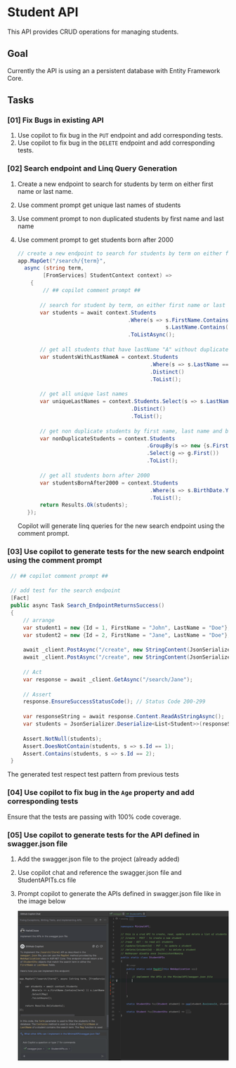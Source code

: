 # Student API

This API provides CRUD operations for managing students.

## Goal

Currently the API is using an a persistent database with Entity Framework Core.

## Tasks

### [01] Fix Bugs in existing API

1. Use copilot to fix bug in the `PUT` endpoint and add corresponding tests.
2. Use copilot to fix bug in the `DELETE` endpoint and add corresponding tests.

### [02] Search endpoint and Linq Query Generation

1. Create a new endpoint to search for students by term on either first name or last name.
2. Use comment prompt get unique last names of students
3. Use comment prompt to non duplicated students by first name and last name
4. Use comment prompt to get students born after 2000

    ```csharp
    // create a new endpoint to search for students by term on either first name or last name
   app.MapGet("/search/{term}",
      async (string term, 
            [FromServices] StudentContext context) =>
        {
            // ## copilot comment prompt ##

           // search for student by term, on either first name or last name
           var students = await context.Students
                                       .Where(s => s.FirstName.Contains(term) ||
                                                   s.LastName.Contains(term))
                                       .ToListAsync();
           
           // get all students that have lastName "A" without duplicates
           var studentsWithLastNameA = context.Students
                                              .Where(s => s.LastName == "A")
                                              .Distinct()
                                              .ToList();

           // get all unique last names
           var uniqueLastNames = context.Students.Select(s => s.LastName)
                                        .Distinct()
                                        .ToList();

           // get non duplicate students by first name, last name and birth date
           var nonDuplicateStudents = context.Students
                                             .GroupBy(s => new {s.FirstName, s.LastName, s.BirthDate})
                                             .Select(g => g.First())
                                             .ToList();

           // get all students born after 2000
           var studentsBornAfter2000 = context.Students
                                              .Where(s => s.BirthDate.Year > 2000)
                                              .ToList();
           return Results.Ok(students);
       });
    ```

   Copilot will generate linq queries for the new search endpoint using the comment prompt.

### [03] Use copilot to generate tests for the new search endpoint using the comment prompt

   ```csharp
    // ## copilot comment prompt ##
   
    // add test for the search endpoint
    [Fact]
    public async Task Search_EndpointReturnsSuccess()
    {
        // arrange
        var student1 = new {Id = 1, FirstName = "John", LastName = "Doe"};
        var student2 = new {Id = 2, FirstName = "Jane", LastName = "Doe"};

        await _client.PostAsync("/create", new StringContent(JsonSerializer.Serialize(student1), Encoding.UTF8, "application/json"));
        await _client.PostAsync("/create", new StringContent(JsonSerializer.Serialize(student2), Encoding.UTF8, "application/json"));

        // Act
        var response = await _client.GetAsync("/search/Jane");

        // Assert
        response.EnsureSuccessStatusCode(); // Status Code 200-299

        var responseString = await response.Content.ReadAsStringAsync();
        var students = JsonSerializer.Deserialize<List<Student>>(responseString, _jsonSerializerOptions);

        Assert.NotNull(students);
        Assert.DoesNotContain(students, s => s.Id == 1);
        Assert.Contains(students, s => s.Id == 2);
    }
```

The generated test respect test pattern from previous tests

### [04] Use copilot to fix bug in the `Age` property and add corresponding tests

Ensure that the tests are passing with 100% code coverage.

### [05] Use copilot to generate tests for the API defined in swagger.json file

1. Add the swagger.json file to the project (already added)
2. Use copilot chat and reference the swagger.json file and StudentAPITs.cs file
3. Prompt copilot to generate the APIs defined in swagger.json file like in the image below

    ![Chat Swagger API](img/chat-swagger.png "Chat Swagger API")
